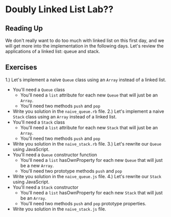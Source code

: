 # Doubly Linked List Lab??
## Reading Up


We don't really want to do too much with linked list on this first day, and we will get more into the implementation in the following days. Let's review the applications of a linked list: queue and stack.

## Exercises

1.) Let's implement a naive `Queue` class using an `Array` instead of a linked list.
  * You'll need a `Queue` class
    * You'll need a `list` attribute for each new `Queue` that will just be an `Array`.
    * You'll need two methods `push` and `pop`
  * Write you solution in the `naive_queue.rb` file.
2.) Let's implement a naive `Stack` class using an `Array` instead of a linked list.
  * You'll need a `Stack` class
    * You'll need a `list` attribute for each new `Stack` that will just be an `Array`.
    * You'll need two methods `push` and `pop`
  * Write you solution in the `naive_stack.rb` file.
3.) Let's rewrite our `Queue` using JavaScript. 
  * You'll need a `Queue` constructor function
    * You'll need a `list` hasOwnProperty for each new `Queue` that will just be a new `Array`.
    * You'll need two prototype methods `push` and `pop`
  * Write you solution in the `naive_queue.js` file.
4.) Let's rewrite our `Stack` using JavaScript. 
  * You'll need a `Stack` constructor
    * You'll need a `list` hasOwnProperty for each new `Stack` that will just be an `Array`.
    * You'll need two methods `push` and `pop` prototype properties.
  * Write you solution in the `naive_stack.js` file.

